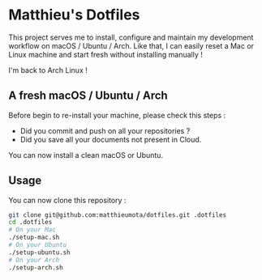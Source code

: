 # Matthieu's Dotfiles

This project serves me to install, configure and maintain my development workflow on macOS / Ubuntu / Arch. Like that, I can easily reset a Mac or Linux machine and start fresh without installing manually !

I'm back to Arch Linux !

## A fresh macOS / Ubuntu / Arch

Before begin to re-install your machine, please check this steps :

- Did you commit and push on all your repositories ?
- Did you save all your documents not present in Cloud.

You can now install a clean macOS or Ubuntu.

## Usage

You can now clone this repository :

```bash
git clone git@github.com:matthieumota/dotfiles.git .dotfiles
cd .dotfiles
# On your Mac
./setup-mac.sh
# On your Ubuntu
./setup-ubuntu.sh
# On your Arch
./setup-arch.sh
```
